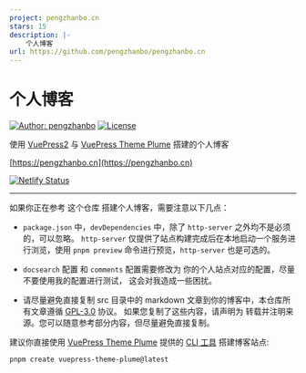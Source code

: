 ```yaml
---
project: pengzhanbo.cn
stars: 15
description: |-
    个人博客
url: https://github.com/pengzhanbo/pengzhanbo.cn
---
```


# 个人博客

[![Author: pengzhanbo](https://img.shields.io/badge/Author-pengzhanbo-blue.svg?style=for-the-badge)](https://pengzhanbo.cn)
[![License](https://img.shields.io/github/license/pengzhanbo/pengzhanbo.cn?style=for-the-badge)](https://github.com/pengzhanbo/pengzhanbo.cn/blob/master/LICENSE)

使用 [VuePress2](https://vuejs.press/zh/) 与 [VuePress Theme Plume](https://theme-plume.vuejs.press/) 搭建的个人博客

[https://pengzhanbo.cn](https://pengzhanbo.cn)

[![Netlify Status](https://api.netlify.com/api/v1/badges/2d58513b-ff0d-45b2-ad45-21f7eb21eb27/deploy-status)](https://app.netlify.com/sites/pengzhanbo-blog/deploys)

---

如果你正在参考 这个仓库 搭建个人博客，需要注意以下几点：

- `package.json` 中，`devDependencies` 中，除了 `http-server` 之外均不是必须的，可以忽略。
  `http-server` 仅提供了站点构建完成后在本地启动一个服务进行浏览，使用 `pnpm preview` 命令进行预览，`http-server` 也是可选的。

- `docsearch` 配置 和 `comments` 配置需要修改为 你的个人站点对应的配置，尽量不要使用我的配置进行测试，
  这会对我造成一些困扰。

- 请尽量避免直接复制 src 目录中的 markdown 文章到你的博客中，本仓库所有文章遵循 [GPL-3.0](/LICENSE) 协议。
  如果您复制了这些内容，请声明为 转载并注明来源。您可以随意参考部分内容，但尽量避免直接复制。

建议你直接使用 [VuePress Theme Plume](https://theme-plume.vuejs.press/) 提供的 [CLI 工具](https://theme-plume.vuejs.press/guide/quick-start/) 搭建博客站点:

```sh
pnpm create vuepress-theme-plume@latest
```

